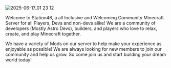 ![2025-06-17_01 23 12](https://github.com/user-attachments/assets/145c4e81-f875-424c-b3ec-c99cbe6ef551)

Welcome to Station48, a all Inclusive and Welcoming Community Minecraft Server for all Players, Devs and non-devs alike! 
We are a community of developers (Mostly Astro Devs), builders, and players who love to relax, create, and play Minecraft together.

We have a variety of Mods on our server to help make your experience as enjoyable as possible! We are always looking for new members to join our community and help us grow. 
So come join us and start building your dream world today!
